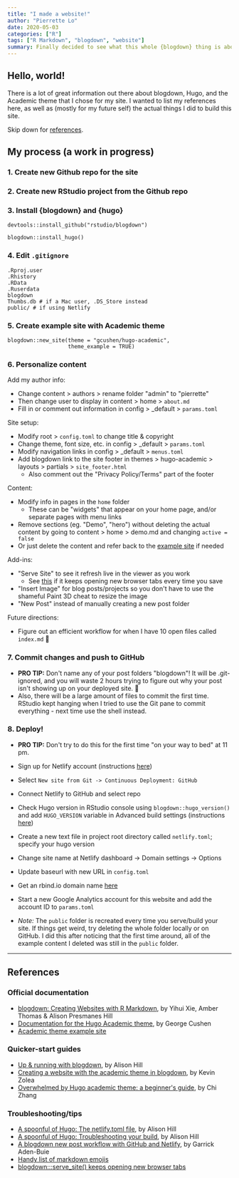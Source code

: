 ```yaml
---
title: "I made a website!"
author: "Pierrette Lo"
date: 2020-05-03
categories: ["R"]
tags: ["R Markdown", "blogdown", "website"]
summary: Finally decided to see what this whole {blogdown} thing is about
---
```

 
## Hello, world!

There is a lot of great information out there about blogdown, Hugo, and the Academic theme that I chose for my site. I wanted to list my references here, as well as (mostly for my future self) the actual things I did to build this site.

Skip down for [references](#references).

## My process (a work in progress)

### 1. Create new Github repo for the site

### 2. Create new RStudio project from the Github repo

### 3. Install {blogdown} and {hugo}

```
devtools::install_github("rstudio/blogdown")

blogdown::install_hugo()
```

### 4. Edit `.gitignore`

```
.Rproj.user
.Rhistory
.RData
.Ruserdata
blogdown
Thumbs.db # if a Mac user, .DS_Store instead  
public/ # if using Netlify
```

### 5. Create example site with Academic theme

```
blogdown::new_site(theme = "gcushen/hugo-academic", 
                   theme_example = TRUE)
```

### 6. Personalize content

Add my author info:

* Change content > authors > rename folder "admin" to "pierrette"
* Then change user to display in content > home > `about.md`
* Fill in or comment out information in config > _default > `params.toml`

Site setup:

* Modify root > `config.toml` to change title & copyright
* Change theme, font size, etc. in config > _default > `params.toml`
* Modify navigation links in config > _default > `menus.toml`
* Add blogdown link to the site footer in themes > hugo-academic > layouts > partials > `site_footer.html`
  * Also comment out the "Privacy Policy/Terms" part of the footer

Content:

* Modify info in pages in the `home` folder
  * These can be "widgets" that appear on your home page, and/or separate pages with menu links
* Remove sections (eg. "Demo", "hero") without deleting the actual content by going to content > home > demo.md and changing `active = false`
* Or just delete the content and refer back to the [example site](https://github.com/gcushen/hugo-academic/tree/master/exampleSite) if needed

Add-ins:

* "Serve Site" to see it refresh live in the viewer as you work
  * See [this](https://github.com/rstudio/blogdown/issues/404) if it keeps opening new browser tabs every time you save
* "Insert Image" for blog posts/projects so you don't have to use the shameful Paint 3D cheat to resize the image
* "New Post" instead of manually creating a new post folder

Future directions:

* Figure out an efficient workflow for when I have 10 open files called `index.md` :thinking:

### 7. Commit changes and push to GitHub

* **PRO TIP:** Don't name any of your post folders "blogdown"! It will be .git-ignored, and you will waste 2 hours trying to figure out why your post isn't showing up on your deployed site. :facepalm:
* Also, there will be a large amount of files to commit the first time. RStudio kept hanging when I tried to use the Git pane to commit everything - next time use the shell instead.

### 8. Deploy!

* **PRO TIP:** Don't try to do this for the first time "on your way to bed" at 11 pm.
* Sign up for Netlify account (instructions [here](https://alison.rbind.io/post/2017-06-12-up-and-running-with-blogdown/#build-your-site-in-rstudio))
* Select `New site from Git -> Continuous Deployment: GitHub`
* Connect Netlify to GitHub and select repo
* Check Hugo version in RStudio console using `blogdown::hugo_version()` and add `HUGO_VERSION` variable in Advanced build settings (instructions [here](https://alison.rbind.io/post/2019-02-19-hugo-netlify-toml/))
* Create a new text file in project root directory called `netlify.toml`; specify your hugo version
* Change site name at Netlify dashboard -> Domain settings -> Options
* Update baseurl with new URL in `config.toml`
* Get an rbind.io domain name [here](https://github.com/rbind/support/issues)
* Start a new Google Analytics account for this website and add the account ID to `params.toml`

* *Note:* The `public` folder is recreated every time you serve/build your site. If things get weird, try deleting the whole folder locally or on GitHub. I did this after noticing that the first time around, all of the example content I deleted was still in the `public` folder. 

---

## References

### Official documentation

* [blogdown: Creating Websites with R Markdown](https://bookdown.org/yihui/blogdown/), by Yihui Xie, Amber Thomas & Alison Presmanes Hill
* [Documentation for the Hugo Academic theme](https://sourcethemes.com/academic/docs/), by George Cushen
* [Academic theme example site](https://github.com/gcushen/hugo-academic/tree/master/exampleSite)

### Quicker-start guides

* [Up & running with blogdown](https://alison.rbind.io/post/2017-06-12-up-and-running-with-blogdown/), by Alison Hill
* [Creating a website with the academic theme in blogdown](https://www.kevinzolea.com/post/blogdown/creating-a-website-with-the-academic-theme-in-blogdown/), by Kevin Zolea
* [Overwhelmed by Hugo academic theme: a beginner's guide](https://andreaczhang.rbind.io/post/my-1st-blogpost/), by Chi Zhang

### Troubleshooting/tips

* [A spoonful of Hugo: The netlify.toml file](https://alison.rbind.io/post/2019-02-19-hugo-netlify-toml/), by Alison Hill
* [A spoonful of Hugo: Troubleshooting your build](https://alison.rbind.io/post/2019-03-04-hugo-troubleshooting/), by Alison Hill
* [A blogdown new post workflow with GitHub and Netlify](https://www.garrickadenbuie.com/blog/blogdown-netlify-new-post-workflow/), by Garrick Aden-Buie
* [Handy list of markdown emojis](https://gist.github.com/rxaviers/7360908)
* [blogdown:::serve_site() keeps opening new browser tabs](https://github.com/rstudio/blogdown/issues/404)

